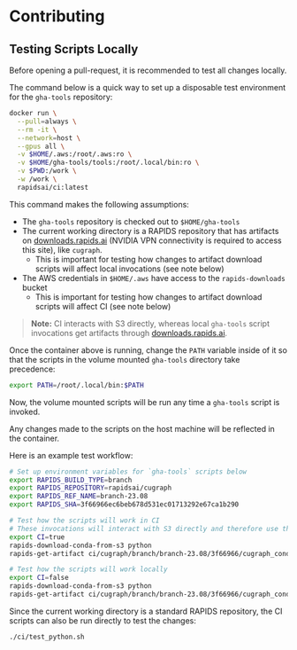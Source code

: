 # Contributing

## Testing Scripts Locally

Before opening a pull-request, it is recommended to test all changes locally.

The command below is a quick way to set up a disposable test environment for the `gha-tools` repository:

```sh
docker run \
  --pull=always \
  --rm -it \
  --network=host \
  --gpus all \
  -v $HOME/.aws:/root/.aws:ro \
  -v $HOME/gha-tools/tools:/root/.local/bin:ro \
  -v $PWD:/work \
  -w /work \
  rapidsai/ci:latest
```

This command makes the following assumptions:

- The `gha-tools` repository is checked out to `$HOME/gha-tools`
- The current working directory is a RAPIDS repository that has artifacts on [downloads.rapids.ai](https://downloads.rapids.ai) (NVIDIA VPN connectivity is required to access this site), like `cugraph`.
  - This is important for testing how changes to artifact download scripts will affect local invocations (see note below)
- The AWS credentials in `$HOME/.aws` have access to the `rapids-downloads` bucket
  - This is important for testing how changes to artifact download scripts will affect CI (see note below)

> **Note:** CI interacts with S3 directly, whereas local `gha-tools` script invocations get artifacts through [downloads.rapids.ai](https://downloads.rapids.ai).

Once the container above is running, change the `PATH` variable inside of it so that the scripts in the volume mounted `gha-tools` directory take precedence:

```sh
export PATH=/root/.local/bin:$PATH
```

Now, the volume mounted scripts will be run any time a `gha-tools` script is invoked.

Any changes made to the scripts on the host machine will be reflected in the container.

Here is an example test workflow:

```sh
# Set up environment variables for `gha-tools` scripts below
export RAPIDS_BUILD_TYPE=branch
export RAPIDS_REPOSITORY=rapidsai/cugraph
export RAPIDS_REF_NAME=branch-23.08
export RAPIDS_SHA=3f66966ec6beb678d531ec01713292e67ca1b290

# Test how the scripts will work in CI
# These invocations will interact with S3 directly and therefore use the AWS credentials that were volume mounted in
export CI=true
rapids-download-conda-from-s3 python
rapids-get-artifact ci/cugraph/branch/branch-23.08/3f66966/cugraph_conda_python_cuda11_310_aarch64.tar.gz

# Test how the scripts will work locally
export CI=false
rapids-download-conda-from-s3 python
rapids-get-artifact ci/cugraph/branch/branch-23.08/3f66966/cugraph_conda_python_cuda11_310_aarch64.tar.gz
```

Since the current working directory is a standard RAPIDS repository, the CI scripts can also be run directly to test the changes:

```sh
./ci/test_python.sh
```
